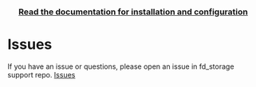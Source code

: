 <div align='center'><h3><a href='https://felisdevelopment.github.io/docs/rc_qb/'>Read the documentation for installation and configuration</a></h3></div>


# Issues

If you have an issue or questions, please open an issue in fd_storage support repo. [Issues](https://github.com/FelisDevelopment/fd_rc_support/issues)
